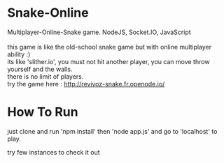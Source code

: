 # Snake-Online

Multiplayer-Online-Snake game. NodeJS, Socket.IO, JavaScript
<br>
<br>
this game is like the old-school snake game but with online multiplayer ability :)
<br>
its like 'slither.io', you must not hit another player, you can move throw yourself and the walls.
<br>
there is no limit of players.
<br>
try the game here :
http://revivoz-snake.fr.openode.io/

# How To Run
just clone and run 'npm install'
then 'node app.js'
and go to 'localhost' to play.

try few instances to check it out
